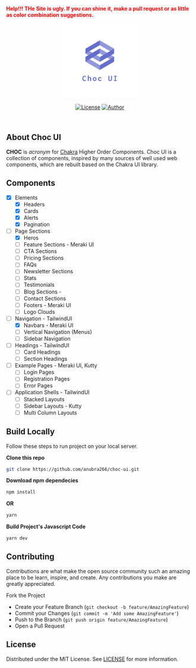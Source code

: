 <a style="color:red"><b>Help!!! THe Site is ugly. If you can shine it, make a pull request or as little as color combination suggestions.</b></a>

<p align="center"><a href="https://laravel.com" target="_blank"><img src="./logo.png" width="200"></a></p>

<div align="center">

[![License](https://img.shields.io/github/license/anubra266/choc-ui.svg?style=for-the-badge)](https://github.com/anubra266/choc-ui/blob/master/LICENSE)
[![Author](https://img.shields.io/badge/author-@anubra266-blue.svg?style=for-the-badge)](https://github.com/anubra266)

</div>
<br />

## About Choc UI

**CHOC** is _acronym_ for [Chakra](https://chakra-ui.com) Higher Order Components. Choc UI is a collection of components, inspired by many sources of well used web components, which are rebuilt based on the Chakra UI library.

## Components

- [x] Elements
  - [x] Headers
  - [x] Cards
  - [x] Alerts
  - [x] Pagination
- [ ] Page Sections
  - [x] Heros
  - [ ] Feature Sections - Meraki UI
  - [ ] CTA Sections
  - [ ] Pricing Sections
  - [ ] FAQs
  - [ ] Newsletter Sections
  - [ ] Stats
  - [ ] Testimonials
  - [ ] Blog Sections -
  - [ ] Contact Sections
  - [ ] Footers - Meraki UI
  - [ ] Logo Clouds
- [ ] Navigation - TailwindUI
  - [x] Navbars - Meraki UI
  - [ ] Vertical Navigation (Menus)
  - [ ] Sidebar Navigation
- [ ] Headings - TailwindUI
  - [ ] Card Headings
  - [ ] Section Headings
- [ ] Example Pages - Meraki UI, Kutty
  - [ ] Login Pages
  - [ ] Registration Pages
  - [ ] Error Pages
- [ ] Application Shells - TailwindUI
  - [ ] Stacked Layouts
  - [ ] Sidebar Layouts - Kutty
  - [ ] Multi Column Layouts

## Build Locally

Follow these steps to run project on your local server.

**Clone this repo**

```bash
git clone https://github.com/anubra266/choc-ui.git
```

**Download npm dependecies**

```bash
npm install
```

**OR**

```bash
yarn
```

**Build Project's Javascript Code**

```bash
yarn dev
```

## Contributing

Contributions are what make the open source community such an amazing place to be learn, inspire, and create. Any contributions you make are greatly appreciated.

Fork the Project

- Create your Feature Branch (`git checkout -b feature/AmazingFeature`)
- Commit your Changes (`git commit -m 'Add some AmazingFeature'`)
- Push to the Branch (`git push origin feature/AmazingFeature`)
- Open a Pull Request

## License

Distributed under the MIT License. See [LICENSE](./LICENSE.md) for more information.
